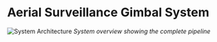 # Aerial Surveillance Gimbal System


![System Architecture](media/system_diagram.png)
*System overview showing the complete pipeline*
